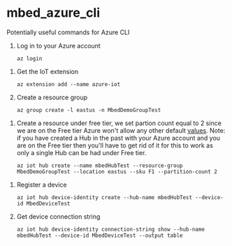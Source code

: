 # mbed_azure_cli
Potentially useful commands for Azure CLI


  
  1. Log in to your Azure account  
  
      ```
      az login
      ```
<!--
My info:
  {
    "cloudName": "AzureCloud",
    "homeTenantId": "f34e5979-57d9-4aaa-ad4d-b122a662184d",
    "id": "f90ce610-592a-41bd-9e48-9b07ec7fdd88",
    "isDefault": true,
    "managedByTenants": [],
    "name": "Free Trial",
    "state": "Enabled",
    "tenantId": "f34e5979-57d9-4aaa-ad4d-b122a662184d",
    "user": {
      "homeAccountId": "dffe89eb-3d86-4d74-81c4-23904346f991.f34e5979-57d9-4aaa-ad4d-b122a662184d",
      "name": "Carlo.Grisafi@arm.com",
      "type": "user"
    }
-->      
   
  1. Get the IoT extension 
  
      ```
      az extension add --name azure-iot
      ```
  1. Create a resource group 
  
      ```
      az group create -l eastus -n MbedDemoGroupTest
      ```
<!-- 
{
  "id": "/subscriptions/f90ce610-592a-41bd-9e48-9b07ec7fdd88/resourceGroups/MbedDemoGroupTest",
  "location": "eastus",
  "managedBy": null,
  "name": "MbedDemoGroupTest",
  "properties": {
    "provisioningState": "Succeeded"
  },
  "tags": null,
  "type": "Microsoft.Resources/resourceGroups"
}
-->
   
  1. Create a resource under free tier, we set partion count equal to 2 since we are on the Free tier Azure won't allow any other default [values](https://stackoverflow.com/questions/59178667/when-im-going-through-azure-iot-hub-tutorial-creating-end-with-error-partition). Note: if you have created a Hub in the past with your Azure account and you are on the Free tier then you'll have to get rid of it for this to work as only a single Hub can be had under Free tier.
  
     ```
     az iot hub create --name mbedHubTest --resource-group MbedDemoGroupTest --location eastus --sku F1 --partition-count 2
     ```
 
<!--
{
  "etag": "AAAABBKxS+E=",
  "id": "/subscriptions/f90ce610-592a-41bd-9e48-9b07ec7fdd88/resourceGroups/MbedDemoGroupTest/providers/Microsoft.Devices/IotHubs/mbedHubTest",
  "identity": {
    "type": "None"
  },
  "location": "eastus",
  "name": "mbedHubTest",
  "properties": {
    "authorizationPolicies": null,
    "cloudToDevice": {
      "defaultTtlAsIso8601": "1:00:00",
      "feedback": {
        "lockDurationAsIso8601": "0:00:05",
        "maxDeliveryCount": 10,
        "ttlAsIso8601": "1:00:00"
      },
      "maxDeliveryCount": 10
    },
    "comments": null,
    "enableFileUploadNotifications": false,
    "eventHubEndpoints": {
      "events": {
        "endpoint": "sb://ihsuprodblres091dednamespace.servicebus.windows.net/",
        "partitionCount": 2,
        "partitionIds": [
          "0",
          "1"
        ],
        "path": "iothub-ehub-mbedhubtes-5547811-474d3b7af9",
        "retentionTimeInDays": 1
      }
    },
    "features": "None",
    "hostName": "mbedHubTest.azure-devices.net",
    "ipFilterRules": [],
    "locations": [
      {
        "location": "East US",
        "role": "primary"
      },
      {
        "location": "West US",
        "role": "secondary"
      }
    ],
    "messagingEndpoints": {
      "fileNotifications": {
        "lockDurationAsIso8601": "0:01:00",
        "maxDeliveryCount": 10,
        "ttlAsIso8601": "1:00:00"
      }
    },
    "minTlsVersion": null,
    "privateEndpointConnections": null,
    "provisioningState": "Succeeded",
    "publicNetworkAccess": null,
    "routing": {
      "endpoints": {
        "eventHubs": [],
        "serviceBusQueues": [],
        "serviceBusTopics": [],
        "storageContainers": []
      },
      "enrichments": null,
      "fallbackRoute": {
        "condition": "true",
        "endpointNames": [
          "events"
        ],
        "isEnabled": true,
        "name": "$fallback"
      },
      "routes": []
    },
    "state": "Active",
    "storageEndpoints": {
      "$default": {
        "authenticationType": null,
        "connectionString": "",
        "containerName": "",
        "sasTtlAsIso8601": "1:00:00"
      }
    }
  },
  "resourcegroup": "MbedDemoGroupTest",
  "sku": {
    "capacity": 1,
    "name": "F1",
    "tier": "Free"
  },
  "subscriptionid": "f90ce610-592a-41bd-9e48-9b07ec7fdd88",
  "tags": {},
  "type": "Microsoft.Devices/IotHubs"
}
-->
 
 
 
 
 
 
 
<!--
1. Add endpoint 
 
     ```
     az iot hub routing-endpoint create --resource-group MbedDemoGroupTest --hub-name mbedHubTest --endpoint-name EndPTest --endpoint-type eventhub --endpoint-resource-group {ResourceGroup} --endpoint-subscription-id {SubscriptionId} --connection-string {ConnectionString}
     ``` 
     -->
1. Register a device

    ```
    az iot hub device-identity create --hub-name mbedHubTest --device-id MbedDeviceTest
    ```
1. Get device connection string

    ```
    az iot hub device-identity connection-string show --hub-name mbedHubTest --device-id MbedDeviceTest --output table
    ```

